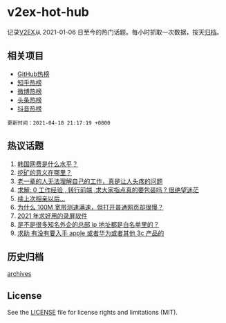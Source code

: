 # v2ex-hot-hub

 记录[V2EX](https://www.v2ex.com/)从 2021-01-06 日至今的热门话题。每小时抓取一次数据，按天[归档](archives)。
 
 ## 相关项目

- [GitHub热榜](https://github.com/lonnyzhang423/github-hot-hub)
- [知乎热榜](https://github.com/lonnyzhang423/zhihu-hot-hub)
- [微博热榜](https://github.com/lonnyzhang423/weibo-hot-hub)
- [头条热榜](https://github.com/lonnyzhang423/toutiao-hot-hub)
- [抖音热榜](https://github.com/lonnyzhang423/douyin-hot-hub)


 `更新时间：2021-04-18 21:17:19 +0800`

## 热议话题

1. [韩国网费是什么水平？](https://www.v2ex.com/t/771392)
1. [挖矿的意义在哪里？](https://www.v2ex.com/t/771413)
1. [老一辈的人无法理解自己的工作，真是让人头疼的问题](https://www.v2ex.com/t/771477)
1. [求解: 0 工作经验 , 转行前端 ,求大家指点真的要包装吗 ? 很绝望迷茫](https://www.v2ex.com/t/771456)
1. [续上次相亲以后…](https://www.v2ex.com/t/771372)
1. [为什么 100M 宽带测速满速，但打开普通网页却很慢？](https://www.v2ex.com/t/771412)
1. [2021 年求好用的录屏软件](https://www.v2ex.com/t/771406)
1. [是不是很多知名外企的总部 ip 地址都是白名单里的？](https://www.v2ex.com/t/771354)
1. [求助 有没有要入手 apple 或者华为或者其他 3c 产品的](https://www.v2ex.com/t/771360)

## 历史归档

[archives](archives)

## License

See the [LICENSE](LICENSE) file for license rights and limitations (MIT).
